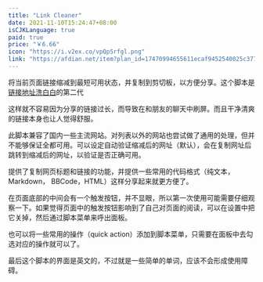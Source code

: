 ```yaml
---
title: "Link Cleaner"
date: 2021-11-10T15:24:47+08:00
isCJKLanguage: true
paid: true
price: "￥6.66"
icon: "https://i.v2ex.co/vpQpSrfgl.png"
link: "https://afdian.net/item?plan_id=17470994655611ecaf9452540025c377"
---
```


将当前页面链接缩减到最短可用状态，并复制到剪切板，以方便分享。这个脚本是[链接地址洗白白](/cleanthelink/)的第二代

<!--more-->

这样就不容易因为分享的链接过长，而导致在和朋友的聊天中刷屏。而且干净清爽的链接本身也让人觉得舒服。

此脚本兼容了国内一些主流网站。对列表以外的网站也尝试做了通用的处理，但并不能够保证全都可用。可以设定自动验证缩减后的网址（默认），会在复制网址后跳转到缩减后的网址，以验证是否正确可用。

提供了复制网页标题和链接的功能，并提供一些常用的代码格式（纯文本，Markdown， BBCode，HTML）这样分享起来就更方便了。

在页面底部的中间会有一个触发按钮，并不显眼，所以第一次使用可能需要仔细观察一下。如果觉得页面中的触发按钮影响到了自己对页面的阅读，可以在设置中把它关掉，然后通过脚本菜单来呼出面板。

也可以将一些常用的操作（quick action）添加到脚本菜单，只需要在面板中去勾选对应的操作就可以了。

最后这个脚本的界面是英文的，不过就是一些简单的单词，应该不会形成使用障碍。